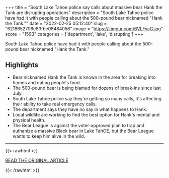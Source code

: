 +++
title = "South Lake Tahoe police say calls about massive bear Hank the Tank are disrupting operations"
description = "South Lake Tahoe police have had it with people calling about the 500-pound bear nicknamed \"Hank the Tank.\""
date = "2022-02-25 05:12:40"
slug = "6218652706e83fbe08484056"
image = "https://i.imgur.com/6VLFycG.jpg"
score = "1593"
categories = ['department', 'lake', 'disrupting']
+++

South Lake Tahoe police have had it with people calling about the 500-pound bear nicknamed \"Hank the Tank.\"

## Highlights

- Bear nicknamed Hank the Tank is known in the area for breaking into homes and eating people's food.
- The 500-pound bear is being blamed for dozens of break-ins since last July.
- South Lake Tahoe police say they're getting so many calls, it's affecting their ability to take real emergency calls.
- The department says they have no say in what happens to Hank.
- Local wildlife are working to find the best option for Hank's mental and physical health.
- The Bear League is against the voter-approved plan to trap and euthanize a massive Black bear in Lake TahOE, but the Bear League wants to keep him alive in the wild.

---

{{< rawhtml >}}
  <p class="article-category">
    <a target="_blank" href="https://abc7news.com/hank-the-tank-lake-tahoe-bear-500-pound-black-breaks-into-house/11595365/">READ THE ORIGINAL ARTICLE</a>
  </p>
{{< /rawhtml >}}
